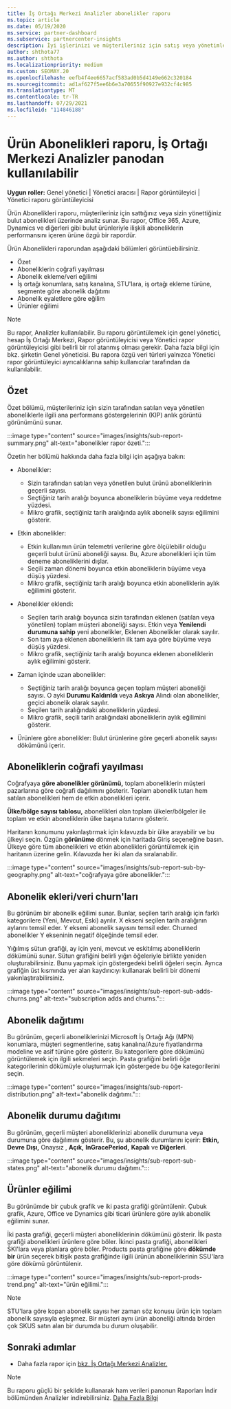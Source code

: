 ```yaml
---
title: İş Ortağı Merkezi Analizler abonelikler raporu
ms.topic: article
ms.date: 05/19/2020
ms.service: partner-dashboard
ms.subservice: partnercenter-insights
description: İyi işlerinizi ve müşterileriniz için satış veya yönetimle ilgili bulut aboneliklerini geliştirebilirsiniz.
author: shthota77
ms.author: shthota
ms.localizationpriority: medium
ms.custom: SEOMAY.20
ms.openlocfilehash: eefb4f4ee6657acf583ad0b5d4149e662c320184
ms.sourcegitcommit: ad1af627f5ee6b6e3a70655f90927e932cf4c985
ms.translationtype: MT
ms.contentlocale: tr-TR
ms.lasthandoff: 07/29/2021
ms.locfileid: "114846188"
---
```

# <a name="product-subscriptions-report-available-from-the-partner-center-insights-dashboard"></a>Ürün Abonelikleri raporu, İş Ortağı Merkezi Analizler panodan kullanılabilir

**Uygun roller:** Genel yönetici | Yönetici aracısı | Rapor görüntüleyici | Yönetici raporu görüntüleyicisi

Ürün Abonelikleri raporu, müşterileriniz için sattığınız veya sizin yönettiğiniz bulut abonelikleri üzerinde analiz sunar. Bu rapor, Office 365, Azure, Dynamics ve diğerleri gibi bulut ürünleriyle ilişkili aboneliklerin performansını içeren ürüne özgü bir rapordür.

Ürün Abonelikleri raporundan aşağıdaki bölümleri görüntüebilirsiniz.

- Özet
- Aboneliklerin coğrafi yayılması
- Abonelik ekleme/veri eğilimi
- İş ortağı konumlara, satış kanalına, STU'lara, iş ortağı ekleme türüne, segmente göre abonelik dağıtımı
- Abonelik eyaletlere göre eğilim
- Ürünler eğilimi

 > [!NOTE]
 > Bu rapor, Analizler kullanılabilir. Bu raporu görüntülemek için genel yönetici, hesap İş Ortağı Merkezi, Rapor görüntüleyicisi veya Yönetici rapor görüntüleyicisi gibi belirli bir rol atanmış olması gerekir. Daha fazla bilgi için bkz. şirketin Genel yöneticisi. Bu rapora özgü veri türleri yalnızca Yönetici rapor görüntüleyici ayrıcalıklarına sahip kullanıcılar tarafından da kullanılabilir.

## <a name="summary"></a>Özet

Özet bölümü, müşterileriniz için sizin tarafından satılan veya yönetilen aboneliklerle ilgili ana performans göstergelerinin (KIP) anlık görüntü görünümünü sunar.  

:::image type="content" source="images/insights/sub-report-summary.png" alt-text="abonelikler rapor özeti.":::

Özetin her bölümü hakkında daha fazla bilgi için aşağıya bakın:

- Abonelikler:
  - Sizin tarafından satılan veya yönetilen bulut ürünü aboneliklerinin geçerli sayısı.
  - Seçtiğiniz tarih aralığı boyunca aboneliklerin büyüme veya reddetme yüzdesi.
  - Mikro grafik, seçtiğiniz tarih aralığında aylık abonelik sayısı eğilimini gösterir.

- Etkin abonelikler:
  - Etkin kullanımın ürün telemetri verilerine göre ölçülebilir olduğu geçerli bulut ürünü aboneliği sayısı. Bu, Azure abonelikleri için tüm deneme aboneliklerini dışlar.
  - Seçili zaman dönemi boyunca etkin aboneliklerin büyüme veya düşüş yüzdesi.
  - Mikro grafik, seçtiğiniz tarih aralığı boyunca etkin aboneliklerin aylık eğilimini gösterir.

- Abonelikler eklendi:
  - Seçilen tarih aralığı boyunca sizin tarafından eklenen (satılan veya yönetilen) toplam müşteri aboneliği sayısı. Etkin veya **Yenilendi** **durumuna sahip** yeni abonelikler, Eklenen Abonelikler olarak sayılır.
  - Son tam aya eklenen aboneliklerin ilk tam aya göre büyüme veya düşüş yüzdesi.
  - Mikro grafik, seçtiğiniz tarih aralığı boyunca eklenen aboneliklerin aylık eğilimini gösterir.

- Zaman içinde uzan abonelikler:
  - Seçtiğiniz tarih aralığı boyunca geçen toplam müşteri aboneliği sayısı. O ayki **Durumu Kaldırıldı** veya **Askıya** Alındı olan abonelikler, geçici abonelik olarak sayılır.  
  - Seçilen tarih aralığındaki aboneliklerin yüzdesi.
  - Mikro grafik, seçili tarih aralığındaki aboneliklerin aylık eğilimini gösterir.

- Ürünlere göre abonelikler: Bulut ürünlerine göre geçerli abonelik sayısı dökümünü içerir.

## <a name="geographical-spread-of-subscriptions"></a>Aboneliklerin coğrafi yayılması

Coğrafyaya **göre abonelikler görünümü,** toplam aboneliklerin müşteri pazarlarına göre coğrafi dağılımını gösterir. Toplam abonelik tutarı hem satılan abonelikleri hem de etkin abonelikleri içerir.

**Ülke/bölge sayısı tablosu,** abonelikleri olan toplam ülkeler/bölgeler ile toplam ve etkin aboneliklerin ülke başına tutarını gösterir.

Haritanın konumunu yakınlaştırmak için kılavuzda bir ülke arayabilir ve bu ülkeyi seçin. Özgün **görünüme** dönmek için haritada Giriş seçeneğine basın. Ülkeye göre tüm abonelikleri ve etkin abonelikleri görüntülemek için haritanın üzerine gelin. Kılavuzda her iki alan da sıralanabilir.

:::image type="content" source="images/insights/sub-report-sub-by-geography.png" alt-text="coğrafyaya göre abonelikler.":::

## <a name="subscription-addschurns"></a>Abonelik ekleri/veri churn'ları

Bu görünüm bir abonelik eğilimi sunar. Bunlar, seçilen tarih aralığı için farklı kategorilere (Yeni, Mevcut, Eski) ayrılır. X ekseni seçilen tarih aralığının aylarını temsil eder. Y ekseni abonelik sayısını temsil eder. Churned abonelikler Y ekseninin negatif ölçeğinde temsil eder. 

Yığılmış sütun grafiği, ay için yeni, mevcut ve eskitılmış aboneliklerin dökümünü sunar. Sütun grafiğini belirli yığın öğeleriyle birlikte yeniden oluşturabilirsiniz. Bunu yapmak için göstergedeki belirli öğeleri seçin. Ayrıca grafiğin üst kısmında yer alan kaydırıcıyı kullanarak belirli bir dönemi yakınlaştırabilirsiniz.

:::image type="content" source="images/insights/sub-report-sub-adds-churns.png" alt-text="subscription adds and churns.":::

## <a name="subscription-distribution"></a>Abonelik dağıtımı

Bu görünüm, geçerli aboneliklerinizi Microsoft İş Ortağı Ağı (MPN) konumlara, müşteri segmentlerine, satış kanalına/Azure fiyatlandırma modeline ve asif türüne göre gösterir. Bu kategorilere göre dökümünü görüntülemek için ilgili sekmeleri seçin. Pasta grafiğini belirli öğe kategorilerinin dökümüyle oluşturmak için göstergede bu öğe kategorilerini seçin.

:::image type="content" source="images/insights/sub-report-distribution.png" alt-text="abonelik dağıtımı.":::

## <a name="subscription-state-distribution"></a>Abonelik durumu dağıtımı

Bu görünüm, geçerli müşteri aboneliklerinizi abonelik durumuna veya durumuna göre dağılımını gösterir. Bu, şu abonelik durumlarını içerir: **Etkin,** **Devre** **Dışı,** Onaysız , **Açık,** **InGracePeriod,** **Kapalı** ve **Diğerleri**.

:::image type="content" source="images/insights/sub-report-sub-states.png" alt-text="abonelik durumu dağıtımı.":::

## <a name="products-trend"></a>Ürünler eğilimi

Bu görünümde bir çubuk grafik ve iki pasta grafiği görüntülenir. Çubuk grafik, Azure, Office ve Dynamics gibi ticari ürünlere göre aylık abonelik eğilimini sunar.

İki pasta grafiği, geçerli müşteri aboneliklerinin dökümünü gösterir. İlk pasta grafiği abonelikleri ürünlere göre böler. İkinci pasta grafiği, abonelikleri SKI'lara veya planlara göre böler. Products pasta grafiğine göre **dökümde bir** ürün seçerek bitişik pasta grafiğinde ilgili ürünün aboneliklerinin SSU'lara göre dökümü görüntülenir.

:::image type="content" source="images/insights/sub-report-prods-trend.png" alt-text="ürün eğilimi.":::

> [!NOTE]
 > STU'lara göre kopan abonelik sayısı her zaman söz konusu ürün için toplam abonelik sayısıyla eşleşmez. Bir müşteri aynı ürün aboneliği altında birden çok SKUS satın alan bir durumda bu durum oluşabilir.

## <a name="next-steps"></a>Sonraki adımlar

- Daha fazla rapor için [bkz. İş Ortağı Merkezi Analizler.](partner-center-insights.md)

>[!NOTE] 
> Bu raporu güçlü bir şekilde kullanarak ham verileri panonun Raporları İndir bölümünden Analizler indirebilirsiniz. [Daha Fazla Bilgi](insights-download-reports.md) 

